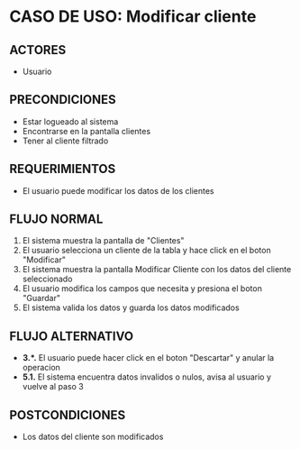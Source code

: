 # CASO DE USO: Modificar cliente

## ACTORES
- Usuario

## PRECONDICIONES
- Estar logueado al sistema
- Encontrarse en la pantalla clientes
- Tener al cliente filtrado

## REQUERIMIENTOS
- El usuario puede modificar los datos de los clientes

## FLUJO NORMAL
1. El sistema muestra la pantalla de "Clientes"
2. El usuario selecciona un cliente de la tabla y hace click en el boton "Modificar"
3. El sistema muestra la pantalla Modificar Cliente con los datos del cliente seleccionado
4. El usuario modifica los campos que necesita y presiona el boton "Guardar"
5. El sistema valida los datos y guarda los datos modificados

## FLUJO ALTERNATIVO
- **3.*.** El usuario puede hacer click en el boton "Descartar" y anular la operacion
- **5.1.** El sistema encuentra datos invalidos o nulos, avisa al usuario y vuelve al paso 3

## POSTCONDICIONES
- Los datos del cliente son modificados

